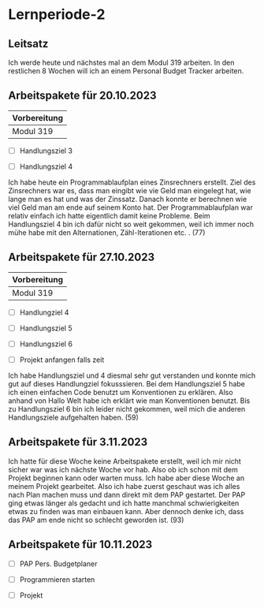 # Lernperiode-2
 
 
 ## Leitsatz

 Ich werde heute und nächstes mal an dem Modul 319 arbeiten. In den restlichen 8 Wochen will ich an einem Personal Budget Tracker arbeiten.
 
 
 
 
  ## Arbeitspakete für 20.10.2023


| Vorbereitung             | 
| ------------------------ | 
| Modul 319                | 

- [ ] Handlungsziel 3

- [ ] Handlungsziel 4

Ich habe heute ein Programmablaufplan eines Zinsrechners erstellt. Ziel des Zinsrechners war es, dass man eingibt wie vie Geld man eingelegt hat, wie lange man es hat
und was der Zinssatz. Danach konnte er berechnen wie viel Geld man am ende auf seinem Konto hat. Der Programmablaufplan war relativ einfach ich hatte eigentlich damit keine
Probleme. Beim Handlungsziel 4 bin ich dafür nicht so weit gekommen, weil ich immer noch mühe habe mit den Alternationen, Zähl-Iterationen etc. . (77)


## Arbeitspakete für 27.10.2023


| Vorbereitung             | 
| ------------------------ | 
| Modul 319                | 



- [ ] Handlungziel 4
- [ ] Handlungsziel 5
- [ ] Handlungsziel 6
- [ ] Projekt anfangen falls zeit


Ich habe Handlungsziel und 4 diesmal sehr gut verstanden und konnte mich gut auf dieses Handlungziel fokusssieren. Bei dem Handlungsziel 5 habe ich einen einfachen Code benutzt
um Konventionen zu erklären. Also anhand von Hallo Welt habe ich erklärt wie man Konventionen benutzt. Bis zu Handlungsziel 6 bin ich leider nicht gekommen, weil mich die anderen
Handlungsziele aufgehalten haben. (59)

## Arbeitspakete für 3.11.2023

Ich hatte für diese Woche keine Arbeitspakete erstellt, weil ich mir nicht sicher war was ich nächste Woche vor hab. Also ob ich schon mit dem Projekt beginnen kann oder warten muss. Ich habe aber diese Woche an meinem Projekt gearbeitet. Also ich habe zuerst geschaut was ich alles nach Plan machen muss und dann direkt mit dem PAP gestartet. Der PAP ging etwas länger als gedacht
und ich hatte manchmal schwierigkeiten etwas zu finden was man einbauen kann. Aber dennoch denke ich, dass das PAP am ende nicht so schlecht geworden ist. (93)

## Arbeitspakete für 10.11.2023

- [ ] PAP Pers. Budgetplaner
- [ ] Programmieren starten 
- [ ] Projekt


